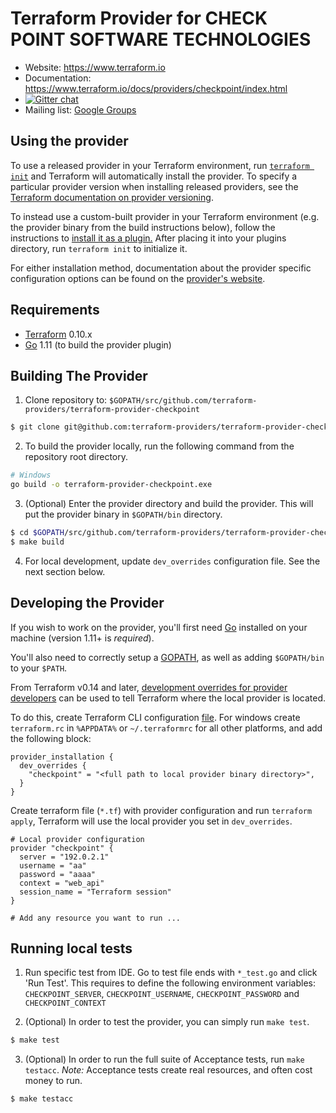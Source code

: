 Terraform Provider for CHECK POINT SOFTWARE TECHNOLOGIES
=========================

- Website: https://www.terraform.io
- Documentation: https://www.terraform.io/docs/providers/checkpoint/index.html
- [![Gitter chat](https://badges.gitter.im/hashicorp-terraform/Lobby.png)](https://gitter.im/hashicorp-terraform/Lobby)
- Mailing list: [Google Groups](http://groups.google.com/group/terraform-tool)

Using the provider
----------------------
To use a released provider in your Terraform environment, run [`terraform init`](https://www.terraform.io/docs/commands/init.html) and Terraform will automatically install the provider. To specify a particular provider version when installing released providers, see the [Terraform documentation on provider versioning](https://www.terraform.io/docs/configuration/providers.html#version-provider-versions).

To instead use a custom-built provider in your Terraform environment (e.g. the provider binary from the build instructions below), follow the instructions to [install it as a plugin.](https://www.terraform.io/docs/plugins/basics.html#installing-a-plugin) After placing it into your plugins directory,  run `terraform init` to initialize it.

For either installation method, documentation about the provider specific configuration options can be found on the [provider's website](https://www.terraform.io/docs/providers/checkpoint/index.html).

Requirements
------------
-	[Terraform](https://www.terraform.io/downloads.html) 0.10.x
-	[Go](https://golang.org/doc/install) 1.11 (to build the provider plugin)

Building The Provider
---------------------
1. Clone repository to: `$GOPATH/src/github.com/terraform-providers/terraform-provider-checkpoint`

```sh
$ git clone git@github.com:terraform-providers/terraform-provider-checkpoint $GOPATH/src/github.com/terraform-providers/terraform-provider-checkpoint
```

2. To build the provider locally, run the following command from the repository root directory.
```sh
# Windows
go build -o terraform-provider-checkpoint.exe
```

3. (Optional) Enter the provider directory and build the provider. This will put the provider binary in `$GOPATH/bin` directory.
```sh
$ cd $GOPATH/src/github.com/terraform-providers/terraform-provider-checkpoint
$ make build
```

4. For local development, update `dev_overrides` configuration file. See the next section below.

Developing the Provider
---------------------------

If you wish to work on the provider, you'll first need [Go](http://www.golang.org) installed on your machine (version 1.11+ is *required*).

You'll also need to correctly setup a [GOPATH](http://golang.org/doc/code.html#GOPATH), as well as adding `$GOPATH/bin` to your `$PATH`.

From Terraform v0.14 and later, [development overrides for provider developers](https://developer.hashicorp.com/terraform/cli/config/config-file#development-overrides-for-provider-developers) can be used to tell Terraform where the local provider is located.

To do this, create Terraform CLI configuration [file](https://developer.hashicorp.com/terraform/cli/config/config-file#locations). For windows create `terraform.rc` in `%APPDATA%` or `~/.terraformrc` for all other platforms, and add the following block:

```hcl
provider_installation {
  dev_overrides {
    "checkpoint" = "<full path to local provider binary directory>",
  }
}
```

Create terraform file (`*.tf`) with provider configuration and run `terraform apply`, Terraform will use the local provider you set in `dev_overrides`.
```hcl
# Local provider configuration
provider "checkpoint" {
  server = "192.0.2.1"
  username = "aa"
  password = "aaaa"
  context = "web_api"
  session_name = "Terraform session"
}

# Add any resource you want to run ...
```

Running local tests
---------------------------
1. Run specific test from IDE. Go to test file ends with `*_test.go` and click 'Run Test'.
   This requires to define the following environment variables: `CHECKPOINT_SERVER`, `CHECKPOINT_USERNAME`, `CHECKPOINT_PASSWORD` and `CHECKPOINT_CONTEXT`

2. (Optional) In order to test the provider, you can simply run `make test`.
```sh
$ make test
```

3. (Optional) In order to run the full suite of Acceptance tests, run `make testacc`.
*Note:* Acceptance tests create real resources, and often cost money to run.
```sh
$ make testacc
```